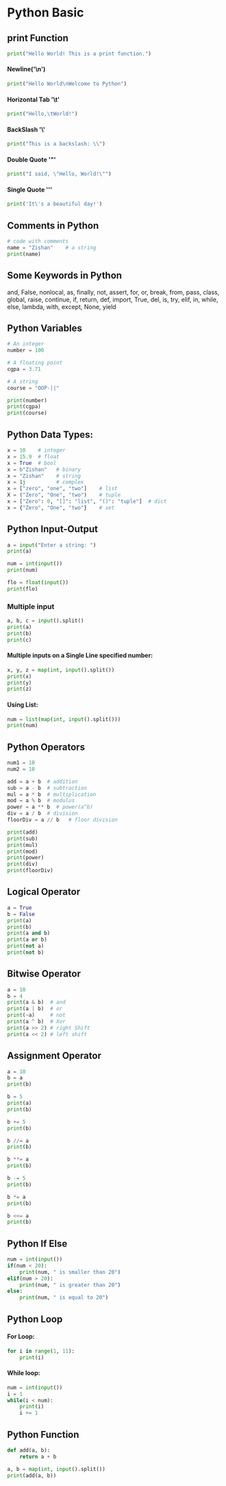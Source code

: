 # Python Basic

## print Function
```py
print("Hello World! This is a print function.")
```
#### Newline('\n')
```py
print("Hello World\nWelcome to Python")
```
#### Horizontal Tab '\t'
```py
print("Hello,\tWorld!")
```
#### BackSlash '\\'
```py
print("This is a backslash: \\")
```
#### Double Quote '\"'
```py
print("I said, \"Hello, World!\"")
``` 
#### Single Quote '\''
```py
print('It\'s a beautiful day!')
```

## Comments in Python
```py
# code with comments
name = "Zishan"    # a string
print(name)
```

## Some Keywords in Python 
and, False, nonlocal, as, finally, not, assert, for, or, break, from, pass, class, global, raise, continue, if, return, def, import, True, del, is, try, elif, in, while, else, lambda, with, except, None, yield


## Python Variables
```py
# An integer
number = 100

# A floating point
cgpa = 3.71

# A string
course = "OOP-||"

print(number)
print(cgpa)
print(course)
```


## Python Data Types:
```py
x = 10    # integer
x = 15.9  # float
x = True  # bool
x = b"Zishan"   # binary
x = "Zishan"    # string
x = 1j          # complex
x = ["zero", "one", "two"]    # list
X = ("Zero", "One", "two")    # tuple
x = ["Zero": 0, "[]": "list", "()": "tuple"]  # dict
x = {"Zero", "One", "two"}    # set

```


## Python Input-Output
```py
a = input("Enter a string: ")
print(a)    

num = int(input())
print(num)

flo = float(input())
print(flo)
```
### Multiple input

```py
a, b, c = input().split()
print(a)
print(b)
print(c)
```
#### Multiple inputs on a Single Line specified number:
```py
x, y, z = map(int, input().split())
print(x)
print(y)
print(z)
```

#### Using List:
```py
num = list(map(int, input().split()))
print(num)
```


## Python Operators
```py
num1 = 10
num2 = 10

add = a + b  # addition
sub = a - b  # subtraction
mul = a * b  # multiplication
mod = a % b  # modulus
power = a ** b  # power(a^b)
div = a / b  # division
floorDiv = a // b   # floor division

print(add)
print(sub)
print(mul)
print(mod)
print(power)
print(div)
print(floorDiv)
```


## Logical Operator
```py
a = True
b = False
print(a)
print(b)
print(a and b)
print(a or b)
print(not a)
print(not b)
```



## Bitwise Operator
```py
a = 10
b = 4
print(a & b)  # and
print(a | b)  # or
print(~a)     # not
print(a ^ b)  # Xor
print(a >> 2) # right Shift
print(a << 2) # left shift
```


## Assignment Operator
```py
a = 10
b = a
print(b)

b = 5
print(a)
print(b)

b += 5
print(b)

b //= a
print(b)

b **= a
print(b)

b -= 5
print(b)

b *= a
print(b)

b <<= a
print(b)

```


## Python If Else
```py
num = int(input())
if(num < 20):
    print(num, " is smaller than 20")
elif(num > 20):
    print(num, " is greater than 20")
else:
    print(num, " is equal to 20")
```


## Python Loop

#### For Loop:
```py
for i in range(1, 11):
    print(i)
```


#### While loop:
```py
num = int(input())
i = 1
while(i < num):
    print(i)
    i += 1
```


## Python Function
```py
def add(a, b):
    return a + b

a, b = map(int, input().split())
print(add(a, b))
```